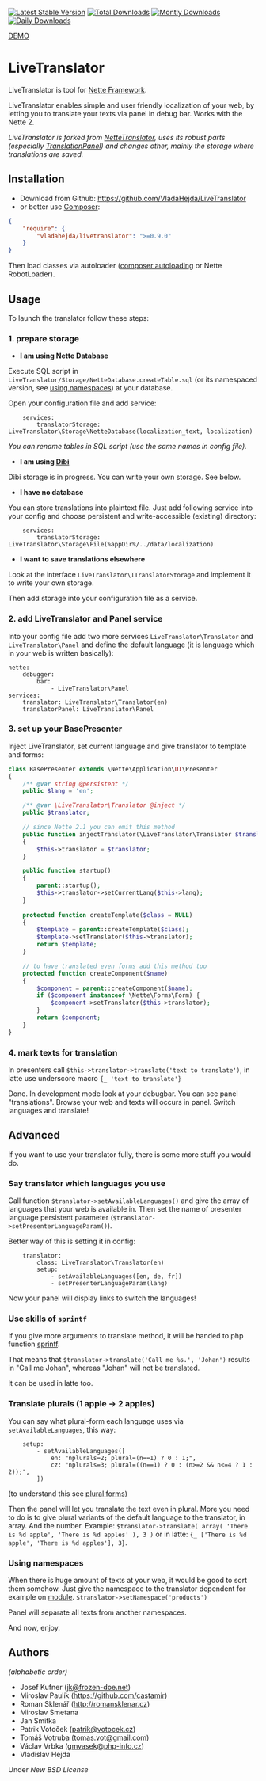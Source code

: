 [![Latest Stable Version](https://poser.pugx.org/vladahejda/livetranslator/v/stable.png)](https://packagist.org/packages/vladahejda/livetranslator)
[![Total Downloads](https://poser.pugx.org/vladahejda/livetranslator/downloads.png)](https://packagist.org/packages/vladahejda/livetranslator)
[![Montly Downloads](https://poser.pugx.org/vladahejda/livetranslator/d/monthly.png)](https://packagist.org/packages/vladahejda/livetranslator)
[![Daily Downloads](https://poser.pugx.org/vladahejda/livetranslator/d/daily.png)](https://packagist.org/packages/vladahejda/livetranslator)


[DEMO](http://livetranslator.hejdav.cz/)

LiveTranslator
===

LiveTranslator is tool for [Nette Framework](http://nette.org/en/).

LiveTranslator enables simple and user friendly localization of your web, by letting you to translate your texts
via panel in debug bar. Works with the Nette 2.

*LiveTranslator is forked from [NetteTranslator](https://github.com/straiki/NetteTranslator), uses its robust
parts (especially [TranslationPanel](http://forum.nette.org/cs/4399-nette-translation-panel-preklady-primo-v-prohlizeci))
and changes other, mainly the storage where translations are saved.*


Installation
---

- Download from Github: <https://github.com/VladaHejda/LiveTranslator>
- or better use [Composer](http://getcomposer.org/doc/00-intro.md#declaring-dependencies):

```json
{
	"require": {
		"vladahejda/livetranslator": ">=0.9.0"
	}
}
```

Then load classes via autoloader ([composer autoloading](http://getcomposer.org/doc/01-basic-usage.md#autoloading)
or Nette RobotLoader).


Usage
---

To launch the translator follow these steps:


### 1. prepare storage

- **I am using Nette Database**

Execute SQL script in `LiveTranslator/Storage/NetteDatabase.createTable.sql` (or its namespaced version,
see [using namespaces](#using-namespaces)) at your database.

Open your configuration file and add service:
```
	services:
		translatorStorage: LiveTranslator\Storage\NetteDatabase(localization_text, localization)
```

*You can rename tables in SQL script (use the same names in config file).*

- **I am using [Dibi](http://dibiphp.com/)**

Dibi storage is in progress. You can write your own storage. See below.

- **I have no database**

You can store translations into plaintext file. Just add following service into your config
and choose persistent and write-accessible (existing) directory:
```
	services:
		translatorStorage: LiveTranslator\Storage\File(%appDir%/../data/localization)
```

- **I want to save translations elsewhere**

Look at the interface `LiveTranslator\ITranslatorStorage` and implement it to write your own storage.

Then add storage into your configuration file as a service.


### 2. add LiveTranslator and Panel service

Into your config file add two more services `LiveTranslator\Translator` and `LiveTranslator\Panel` and define
the default language (it is language which in your web is written basically):
```
nette:
    debugger:
        bar:
            - LiveTranslator\Panel
services:
	translator: LiveTranslator\Translator(en)
	translatorPanel: LiveTranslator\Panel
```


### 3. set up your BasePresenter

Inject LiveTranslator, set current language and give translator to template and forms:
```php
class BasePresenter extends \Nette\Application\UI\Presenter
{
	/** @var string @persistent */
	public $lang = 'en';

	/** @var \LiveTranslator\Translator @inject */
	public $translator;

	// since Nette 2.1 you can omit this method
	public function injectTranslator(\LiveTranslator\Translator $translator)
	{
		$this->translator = $translator;
	}

	public function startup()
	{
		parent::startup();
		$this->translator->setCurrentLang($this->lang);
	}
	
	protected function createTemplate($class = NULL)
	{
		$template = parent::createTemplate($class);
		$template->setTranslator($this->translator);
		return $template;
	}

	// to have translated even forms add this method too
	protected function createComponent($name)
	{
		$component = parent::createComponent($name);
		if ($component instanceof \Nette\Forms\Form) {
			$component->setTranslator($this->translator);
		}
		return $component;
	}
}
```


### 4. mark texts for translation

In presenters call `$this->translator->translate('text to translate')`, in latte use underscore macro
`{_ 'text to translate'}`

Done. In development mode look at your debugbar. You can see panel "translations". Browse your web and texts will
occurs in panel. Switch languages and translate!


Advanced
---

If you want to use your translator fully, there is some more stuff you would do.


### Say translator which languages you use

Call function `$translator->setAvailableLanguages()` and give the array of languages that your web is available in.
Then set the name of presenter language persistent parameter (`$translator->setPresenterLanguageParam()`).

Better way of this is setting it in config:
```
	translator:
		class: LiveTranslator\Translator(en)
		setup:
			- setAvailableLanguages([en, de, fr])
			- setPresenterLanguageParam(lang)
```

Now your panel will display links to switch the languages!


### Use skills of `sprintf`

If you give more arguments to translate method, it will be handed to php function
[sprintf](http://php.net/manual/en/function.sprintf.php).

That means that `$translator->translate('Call me %s.', 'Johan')` results in "Call me Johan", whereas
"Johan" will not be translated.

It can be used in latte too.


### Translate plurals (1 apple → 2 apples)

You can say what plural-form each language uses via `setAvailableLanguages`, this way:
```
	setup:
		- setAvailableLanguages([
			en: "nplurals=2; plural=(n==1) ? 0 : 1;",
			cz: "nplurals=3; plural=((n==1) ? 0 : (n>=2 && n<=4 ? 1 : 2));",
		])
```
(to understand this see [plural forms](https://github.com/translate/l10n-guide/blob/master/docs/l10n/pluralforms.rst#plural-forms))

Then the panel will let you translate the text even in plural. More you need to do is to give plural variants
of the default language to the translator, in array. And the number. Example:
`$translator->translate( array( 'There is %d apple', 'There is %d apples' ), 3 )`
or in latte: `{_ ['There is %d apple', 'There is %d apples'], 3}`.


### Using namespaces

When there is huge amount of texts at your web, it would be good to sort them somehow. Just give the namespace
to the translator dependent for example on [module](http://doc.nette.org/en/presenters#toc-modules).
`$translator->setNamespace('products')`

Panel will separate all texts from another namespaces.


And now, enjoy.


Authors
---

*(alphabetic order)*

- Josef Kufner (jk@frozen-doe.net)
- Miroslav Paulík (https://github.com/castamir)
- Roman Sklenář (http://romansklenar.cz)
- Miroslav Smetana
- Jan Smitka
- Patrik Votoček (patrik@votocek.cz)
- Tomáš Votruba (tomas.vot@gmail.com)
- Václav Vrbka (gmvasek@php-info.cz)
- Vladislav Hejda


Under *New BSD License*
